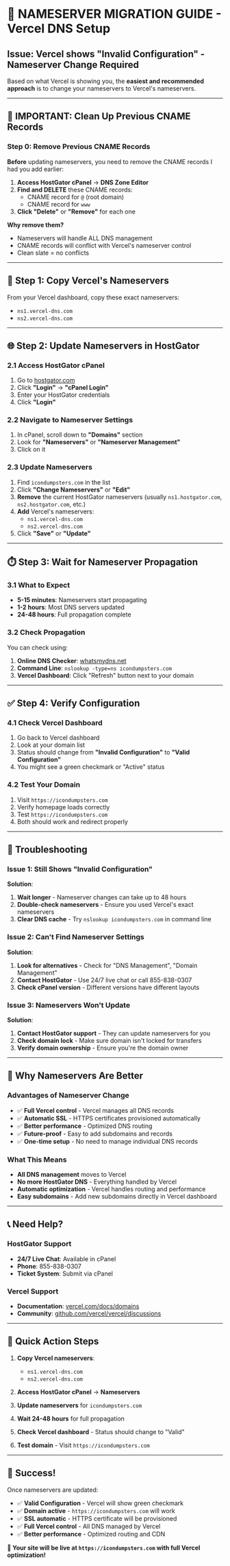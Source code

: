 # 🎯 **NAMESERVER MIGRATION GUIDE** - Vercel DNS Setup

## **Issue**: Vercel shows "Invalid Configuration" - Nameserver Change Required

Based on what Vercel is showing you, the **easiest and recommended approach** is to change your nameservers to Vercel's nameservers.

---

## 🧹 **IMPORTANT: Clean Up Previous CNAME Records**

### **Step 0: Remove Previous CNAME Records**
**Before** updating nameservers, you need to remove the CNAME records I had you add earlier:

1. **Access HostGator cPanel** → **DNS Zone Editor**
2. **Find and DELETE** these CNAME records:
   - CNAME record for `@` (root domain)
   - CNAME record for `www`
3. **Click "Delete"** or **"Remove"** for each one

**Why remove them?**
- Nameservers will handle ALL DNS management
- CNAME records will conflict with Vercel's nameserver control
- Clean slate = no conflicts

---

## 🎯 **Step 1: Copy Vercel's Nameservers**

From your Vercel dashboard, copy these exact nameservers:
- `ns1.vercel-dns.com`
- `ns2.vercel-dns.com`

---

## 🌐 **Step 2: Update Nameservers in HostGator**

### **2.1 Access HostGator cPanel**
1. Go to [hostgator.com](https://hostgator.com)
2. Click **"Login"** → **"cPanel Login"**
3. Enter your HostGator credentials
4. Click **"Login"**

### **2.2 Navigate to Nameserver Settings**
1. In cPanel, scroll down to **"Domains"** section
2. Look for **"Nameservers"** or **"Nameserver Management"**
3. Click on it

### **2.3 Update Nameservers**
1. Find `icondumpsters.com` in the list
2. Click **"Change Nameservers"** or **"Edit"**
3. **Remove** the current HostGator nameservers (usually `ns1.hostgator.com`, `ns2.hostgator.com`, etc.)
4. **Add** Vercel's nameservers:
   - `ns1.vercel-dns.com`
   - `ns2.vercel-dns.com`
5. Click **"Save"** or **"Update"**

---

## ⏱️ **Step 3: Wait for Nameserver Propagation**

### **3.1 What to Expect**
- **5-15 minutes**: Nameservers start propagating
- **1-2 hours**: Most DNS servers updated
- **24-48 hours**: Full propagation complete

### **3.2 Check Propagation**
You can check using:
1. **Online DNS Checker**: [whatsmydns.net](https://whatsmydns.net)
2. **Command Line**: `nslookup -type=ns icondumpsters.com`
3. **Vercel Dashboard**: Click "Refresh" button next to your domain

---

## ✅ **Step 4: Verify Configuration**

### **4.1 Check Vercel Dashboard**
1. Go back to Vercel dashboard
2. Look at your domain list
3. Status should change from **"Invalid Configuration"** to **"Valid Configuration"**
4. You might see a green checkmark or "Active" status

### **4.2 Test Your Domain**
1. Visit `https://icondumpsters.com`
2. Verify homepage loads correctly
3. Test `https://icondumpsters.com`
4. Both should work and redirect properly

---

## 🔧 **Troubleshooting**

### **Issue 1: Still Shows "Invalid Configuration"**
**Solution**:
1. **Wait longer** - Nameserver changes can take up to 48 hours
2. **Double-check nameservers** - Ensure you used Vercel's exact nameservers
3. **Clear DNS cache** - Try `nslookup icondumpsters.com` in command line

### **Issue 2: Can't Find Nameserver Settings**
**Solution**:
1. **Look for alternatives** - Check for "DNS Management", "Domain Management"
2. **Contact HostGator** - Use 24/7 live chat or call 855-838-0307
3. **Check cPanel version** - Different versions have different layouts

### **Issue 3: Nameservers Won't Update**
**Solution**:
1. **Contact HostGator support** - They can update nameservers for you
2. **Check domain lock** - Make sure domain isn't locked for transfers
3. **Verify domain ownership** - Ensure you're the domain owner

---

## 🎯 **Why Nameservers Are Better**

### **Advantages of Nameserver Change**
- ✅ **Full Vercel control** - Vercel manages all DNS records
- ✅ **Automatic SSL** - HTTPS certificates provisioned automatically
- ✅ **Better performance** - Optimized DNS routing
- ✅ **Future-proof** - Easy to add subdomains and records
- ✅ **One-time setup** - No need to manage individual DNS records

### **What This Means**
- **All DNS management** moves to Vercel
- **No more HostGator DNS** - Everything handled by Vercel
- **Automatic optimization** - Vercel handles routing and performance
- **Easy subdomains** - Add new subdomains directly in Vercel dashboard

---

## 📞 **Need Help?**

### **HostGator Support**
- **24/7 Live Chat**: Available in cPanel
- **Phone**: 855-838-0307
- **Ticket System**: Submit via cPanel

### **Vercel Support**
- **Documentation**: [vercel.com/docs/domains](https://vercel.com/docs/domains)
- **Community**: [github.com/vercel/vercel/discussions](https://github.com/vercel/vercel/discussions)

---

## 🎯 **Quick Action Steps**

1. **Copy Vercel nameservers**:
   - `ns1.vercel-dns.com`
   - `ns2.vercel-dns.com`

2. **Access HostGator cPanel** → **Nameservers**

3. **Update nameservers** for `icondumpsters.com`

4. **Wait 24-48 hours** for full propagation

5. **Check Vercel dashboard** - Status should change to "Valid"

6. **Test domain** - Visit `https://icondumpsters.com`

---

## 🎉 **Success!**

Once nameservers are updated:
- ✅ **Valid Configuration** - Vercel will show green checkmark
- ✅ **Domain active** - `https://icondumpsters.com` will work
- ✅ **SSL automatic** - HTTPS certificate will be provisioned
- ✅ **Full Vercel control** - All DNS managed by Vercel
- ✅ **Better performance** - Optimized routing and CDN

**🎯 Your site will be live at `https://icondumpsters.com` with full Vercel optimization!**
